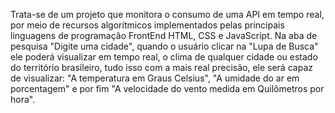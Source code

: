 Trata-se de um projeto que monitora o consumo de uma API em tempo real, por meio de recursos algorítmicos implementados pelas principais linguagens de programação
FrontEnd HTML, CSS e JavaScript. Na aba de pesquisa "Digite uma cidade", quando o usuário clicar na "Lupa de Busca" ele poderá visualizar em tempo real, o clima
de qualquer cidade ou estado do território brasileiro, tudo isso com a mais real precisão, ele será capaz de visualizar: "A temperatura em Graus Celsius", "A umidade
do ar em porcentagem" e por fim "A velocidade do vento medida em Quilômetros por hora".
